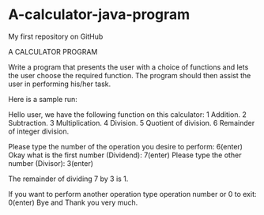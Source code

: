 # A-calculator-java-program
My first repository on GitHub 

A CALCULATOR PROGRAM

Write a program that presents the user with a choice of functions and lets the user choose the required function.  The program should then assist the user in performing his/her task. 

Here is a sample run:


Hello user, we have the following function on this calculator:
1	Addition.
2	Subtraction.
3	Multiplication.
4	Division.
5	Quotient of division.
6	Remainder of integer division.

Please type the number of the operation you desire to perform:  6(enter)
Okay what is the first number (Dividend): 7(enter)
Please type the other number (Divisor):  3(enter)

The remainder of dividing 7 by 3 is 1.

If you want to perform another operation type operation number or 0 to exit: 0(enter)
Bye and Thank you very much.

